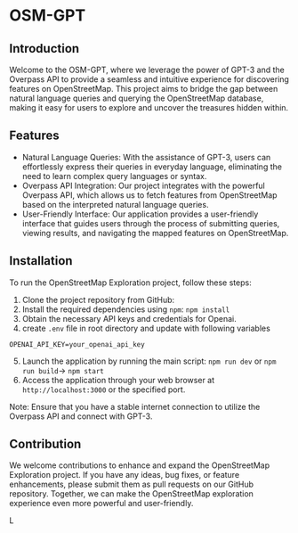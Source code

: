 

OSM-GPT
=====================================================





Introduction
------------

Welcome to the OSM-GPT, where we leverage the power of GPT-3 and the Overpass API to provide a seamless and intuitive experience for discovering features on OpenStreetMap. This project aims to bridge the gap between natural language queries and querying the OpenStreetMap database, making it easy for users to explore and uncover the treasures hidden within.

Features
--------

-   Natural Language Queries: With the assistance of GPT-3, users can effortlessly express their queries in everyday language, eliminating the need to learn complex query languages or syntax.
-   Overpass API Integration: Our project integrates with the powerful Overpass API, which allows us to fetch features from OpenStreetMap based on the interpreted natural language queries.
-   User-Friendly Interface: Our application provides a user-friendly interface that guides users through the process of submitting queries, viewing results, and navigating the mapped features on OpenStreetMap.


Installation
------------

To run the OpenStreetMap Exploration project, follow these steps:

1.  Clone the project repository from GitHub: 
2.  Install the required dependencies using `npm`: `npm install`
3.  Obtain the necessary API keys and credentials for Openai.
4.  create `.env` file in root directory and update with following variables

```
OPENAI_API_KEY=your_openai_api_key

```
5.  Launch the application by running the main script: `npm run dev` or `npm run build`-> `npm start`
6.  Access the application through your web browser at `http://localhost:3000` or the specified port.

Note: Ensure that you have a stable internet connection to utilize the Overpass API and connect with GPT-3.


Contribution
------------

We welcome contributions to enhance and expand the OpenStreetMap Exploration project. If you have any ideas, bug fixes, or feature enhancements, please submit them as pull requests on our GitHub repository. Together, we can make the OpenStreetMap exploration experience even more powerful and user-friendly.

L
